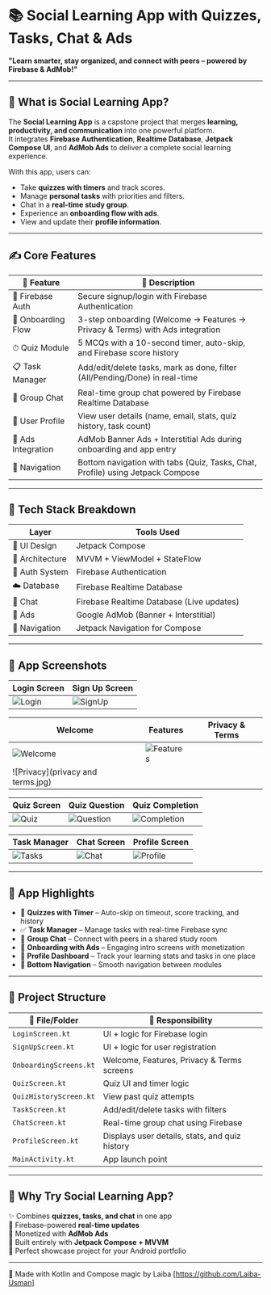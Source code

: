 # 📚 Social Learning App with Quizzes, Tasks, Chat & Ads  
**"Learn smarter, stay organized, and connect with peers – powered by Firebase & AdMob!"**

---

## 🚀 What is Social Learning App?

The **Social Learning App** is a capstone project that merges **learning, productivity, and communication** into one powerful platform.  
It integrates **Firebase Authentication**, **Realtime Database**, **Jetpack Compose UI**, and **AdMob Ads** to deliver a complete social learning experience.  

With this app, users can:  
- Take **quizzes with timers** and track scores.  
- Manage **personal tasks** with priorities and filters.  
- Chat in a **real-time study group**.  
- Experience an **onboarding flow with ads**.  
- View and update their **profile information**.  

---

## ✍️ Core Features

| 🌟 Feature             | 📝 Description                                                                 |
|------------------------|--------------------------------------------------------------------------------|
| 🔐 Firebase Auth       | Secure signup/login with Firebase Authentication                               |
| 👋 Onboarding Flow     | 3-step onboarding (Welcome → Features → Privacy & Terms) with Ads integration  |
| ⏱ Quiz Module          | 5 MCQs with a 10-second timer, auto-skip, and Firebase score history           |
| 📋 Task Manager        | Add/edit/delete tasks, mark as done, filter (All/Pending/Done) in real-time    |
| 💬 Group Chat          | Real-time group chat powered by Firebase Realtime Database                     |
| 👤 User Profile        | View user details (name, email, stats, quiz history, task count)               |
| 📢 Ads Integration     | AdMob Banner Ads + Interstitial Ads during onboarding and app entry            |
| 🚦 Navigation          | Bottom navigation with tabs (Quiz, Tasks, Chat, Profile) using Jetpack Compose |

---

## 🧱 Tech Stack Breakdown

| Layer              | Tools Used                                |
|--------------------|--------------------------------------------|
| 🎨 UI Design       | Jetpack Compose                            |
| 🧠 Architecture    | MVVM + ViewModel + StateFlow               |
| 🔐 Auth System     | Firebase Authentication                    |
| ☁️ Database        | Firebase Realtime Database                 |
| 💬 Chat            | Firebase Realtime Database (Live updates)  |
| 📢 Ads             | Google AdMob (Banner + Interstitial)       |
| 🔄 Navigation      | Jetpack Navigation for Compose             |

---

## 📸 App Screenshots

| Login Screen | Sign Up Screen |
|--------------|----------------|
| ![Login](LoginScreen.jpg) | ![SignUp](SignUpScreen.jpg) |

| Welcome | Features | Privacy & Terms |
|---------|----------|-----------------|
| ![Welcome](welcome.jpg) | ![Features](features.jpg) | 
  ![Privacy](privacy and terms.jpg) |

| Quiz Screen | Quiz Question | Quiz Completion |
|-------------|---------------|-----------------|
| ![Quiz](QuizScreen.jpg) | ![Question](QuizQuestion.jpg) | ![Completion](QuizCompletion.jpg) |

| Task Manager | Chat Screen | Profile Screen |
|--------------|-------------|----------------|
| ![Tasks](TaskScreen.jpg) | ![Chat](ChatScreen.jpg) | ![Profile](ProfileScreen.jpg) |

---

## 📸 App Highlights

- 📝 **Quizzes with Timer** – Auto-skip on timeout, score tracking, and history  
- ✅ **Task Manager** – Manage tasks with real-time Firebase sync  
- 💬 **Group Chat** – Connect with peers in a shared study room  
- 👋 **Onboarding with Ads** – Engaging intro screens with monetization  
- 👤 **Profile Dashboard** – Track your learning stats and tasks in one place  
- 🚦 **Bottom Navigation** – Smooth navigation between modules  

---

## 📁 Project Structure

| 📂 File/Folder        | 🧩 Responsibility                             |
|-----------------------|-----------------------------------------------|
| `LoginScreen.kt`      | UI + logic for Firebase login                 |
| `SignUpScreen.kt`     | UI + logic for user registration              |
| `OnboardingScreens.kt`| Welcome, Features, Privacy & Terms screens    |
| `QuizScreen.kt`       | Quiz UI and timer logic                       |
| `QuizHistoryScreen.kt`| View past quiz attempts                       |
| `TaskScreen.kt`       | Add/edit/delete tasks with filters            |
| `ChatScreen.kt`       | Real-time group chat using Firebase           |
| `ProfileScreen.kt`    | Displays user details, stats, and quiz history|
| `MainActivity.kt`     | App launch point                              |

---

## 🌟 Why Try Social Learning App?

✨ Combines **quizzes, tasks, and chat** in one app  
📶 Firebase-powered **real-time updates**  
📢 Monetized with **AdMob Ads**  
🎨 Built entirely with **Jetpack Compose + MVVM**  
💼 Perfect showcase project for your Android portfolio  

---

🔗 Made with Kotlin and Compose magic by Laiba [https://github.com/Laiba-Usman]  

